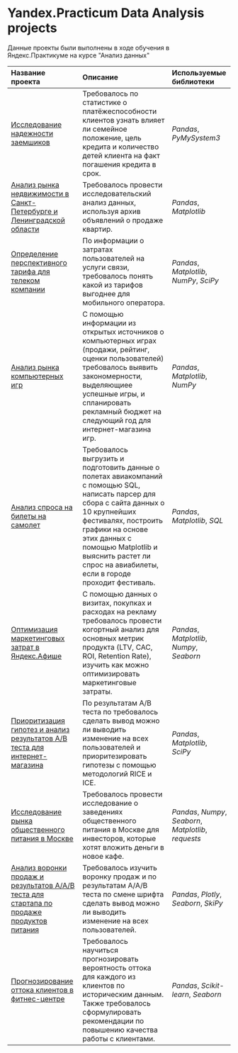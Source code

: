 # Yandex.Practicum Data Analysis projects
Данные проекты были выполнены в ходе обучения в Яндекс.Практикуме на курсе "Анализ данных" 

| Название проекта | Описание | Используемые библиотеки | 
| :---------------------- | :---------------------- | :---------------------- |
| [Исследование надежности заемшиков](1_borrowers_risk_of_defaulting_analysis) | Требовалось по статистике о платёжеспособности клиентов узнать  влияет ли семейное положение, цель кредита и количество детей клиента на факт погашения кредита в срок.| *Pandas*, *PyMySystem3* |
| [Анализ рынка недвижимости в Санкт-Петербурге и Ленинградской области](2_apartment_sales_analysis) | Требовалось провести исследовательский анализ данных, используя архив объявлений о продаже квартир.| *Pandas*, *Matplotlib* |
| [Определение перспективного тарифа для телеком компании](3_telecom_tariffs_analysis) | По информации о затратах пользователей на услуги связи, требовалось понять какой из тарифов выгоднее для мобильного оператора.| *Pandas*, *Matplotlib*, *NumPy*, *SciPy* |
| [Анализ рынка компьютерных игр](4_computer_games_sales_analysis) | С помощью информации из открытых источников о компьютерных играх (продажи, рейтинг, оценки пользователей) требовалось выявить закономерности, выделяющиее успешные игры, и спланировать рекламный бюджет на следующий год для интернет-магазина игр.| *Pandas*, *Matplotlib*, *NumPy* |
| [Анализ спроса на билеты на самолет](5_plane_tickets_sales_analysis) | Требовалось выгрузить и подготовить данные о полетах авиакомпаний с помощью SQL, написать парсер для сбора с сайта данных о 10 крупнейших фестивалях, построить графики на основе этих данных с помощью Matplotlib и выяснить растет ли спрос на авиабилеты, если в городе проходит фестиваль.| *Pandas*, *Matplotlib*, *SQL*  |
| [Оптимизация маркетинговых затрат в Яндекс.Афише](6_yandex_afisha_marketing_metrics_analysis) | С помощью данных о визитах, покупках и расходах на рекламу требовалось провести когортный анализ для основных метрик продукта (LTV, CAC, ROI, Retention Rate), изучить как можно оптимизировать маркетинговые затраты.|  *Pandas*, *Matplotlib*, *Numpy*, *Seaborn*|
| [Приоритизация гипотез и анализ результатов A/B теста для интернет-магазина](7_e-shop_AB_test_results_analysis) | По результатам A/B теста по требовалось сделать вывод можно ли выводить изменение на всех пользователей и приоритезировать гипотезы с помощью методологий RICE и ICE.| *Pandas*, *Matplotlib*, *SciPy*|
| [Исследование рынка общественного питания в Москве](8_catering_market_analysis ) |Требовалось провести исследование о заведениях общественного питания в Москве для инвесторов, которые хотят вложить деньги в новое кафе. | *Pandas*, *Numpy*, *Seaborn*, *Matplotlib*, *requests* |
| [Анализ воронки продаж и результатов A/A/B теста для стартапа по продаже продуктов питания](9_mobile_app_AB_test_results_and_funnel_analysis) | Требовалось изучить воронку продаж и по результатам A/A/B теста по смене шрифта сделать вывод можно ли выводить изменение на всех пользователей.| *Pandas*, *Plotly*, *Seaborn*, *SkiPy* |
| [Прогнозирование оттока клиентов в фитнес-центре](11_fitness_center_customer_churn_prognose) | Требовалось научиться прогнозировать вероятность оттока для каждого из клиентов по историческим данным. Также требовалось сформулировать рекомендации по повышению качества работы с клиентами.| *Pandas*, *Scikit-learn*, *Seaborn*|
